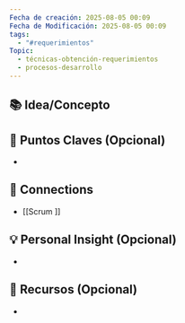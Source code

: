 ```yaml
---
Fecha de creación: 2025-08-05 00:09
Fecha de Modificación: 2025-08-05 00:09
tags:
  - "#requerimientos"
Topic:
  - técnicas-obtención-requerimientos
  - procesos-desarrollo
---
```



## 📚 Idea/Concepto 


## 📌 Puntos Claves (Opcional)
- 

## 🔗 Connections
- [[Scrum ]]

## 💡 Personal Insight (Opcional)
- 
## 🧾 Recursos (Opcional)
- 